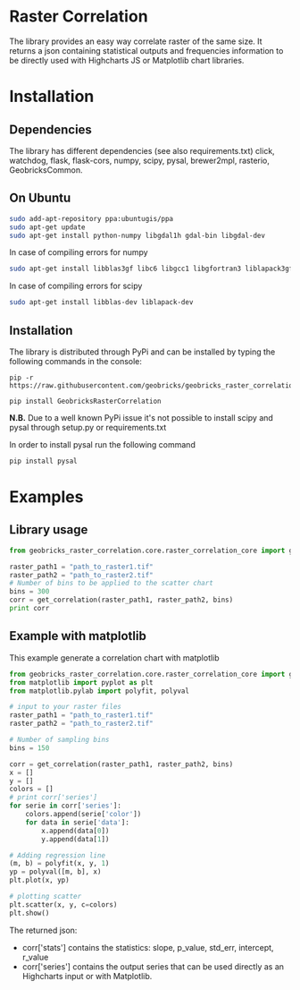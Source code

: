 Raster Correlation
====================

The library provides an easy way correlate raster of the same size. It returns a json containing statistical outputs and frequencies information to be directly used with Highcharts JS or Matplotlib chart libraries.

# Installation

## Dependencies

The library has different dependencies (see also requirements.txt) click, watchdog, flask, flask-cors, numpy, scipy, pysal, brewer2mpl, rasterio, GeobricksCommon.

## On Ubuntu

```bash
sudo add-apt-repository ppa:ubuntugis/ppa
sudo apt-get update
sudo apt-get install python-numpy libgdal1h gdal-bin libgdal-dev
```

In case of compiling errors for numpy
```bash
sudo apt-get install libblas3gf libc6 libgcc1 libgfortran3 liblapack3gf libstdc++6 build-essential gfortran python-all-dev libatlas-base-dev python-dev
```

In case of compiling errors for scipy
```bash
sudo apt-get install libblas-dev liblapack-dev
```

## Installation

The library is distributed through PyPi and can be installed by typing the following commands in the console:
```
pip -r https://raw.githubusercontent.com/geobricks/geobricks_raster_correlation/master/requirements.txt

pip install GeobricksRasterCorrelation
```

**N.B.** Due to a well known PyPi issue it's not possible to install scipy and pysal through setup.py or requirements.txt 

In order to install pysal run the following command
```bash
pip install pysal
```


# Examples

## Library usage

```python
from geobricks_raster_correlation.core.raster_correlation_core import get_correlation

raster_path1 = "path_to_raster1.tif"
raster_path2 = "path_to_raster2.tif"
# Number of bins to be applied to the scatter chart
bins = 300
corr = get_correlation(raster_path1, raster_path2, bins)
print corr
```

## Example with matplotlib

This example generate a correlation chart with matplotlib

```python
from geobricks_raster_correlation.core.raster_correlation_core import get_correlation
from matplotlib import pyplot as plt
from matplotlib.pylab import polyfit, polyval

# input to your raster files
raster_path1 = "path_to_raster1.tif"
raster_path2 = "path_to_raster2.tif"

# Number of sampling bins
bins = 150

corr = get_correlation(raster_path1, raster_path2, bins)
x = []
y = []
colors = []
# print corr['series']
for serie in corr['series']:
    colors.append(serie['color'])
    for data in serie['data']:
        x.append(data[0])
        y.append(data[1])

# Adding regression line
(m, b) = polyfit(x, y, 1)
yp = polyval([m, b], x)
plt.plot(x, yp)

# plotting scatter
plt.scatter(x, y, c=colors)
plt.show()
```

The returned json:
 
 * corr['stats']  contains the statistics: slope, p_value, std_err, intercept, r_value
 * corr['series'] contains the output series that can be used directly as an Highcharts input or with Matplotlib.
